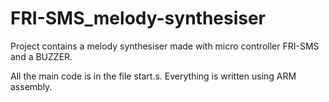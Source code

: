 # FRI-SMS_melody-synthesiser
Project contains a melody synthesiser made with micro controller FRI-SMS and a BUZZER.

All the main code is in the file start.s. Everything is written using ARM assembly.
